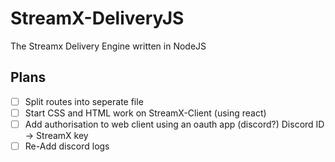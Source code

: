 # StreamX-DeliveryJS
The Streamx Delivery Engine written in NodeJS

## Plans

- [ ] Split routes into seperate file
- [ ] Start CSS and HTML work on StreamX-Client (using react)
- [ ] Add authorisation to web client using an oauth app (discord?) Discord ID -> StreamX key
- [ ] Re-Add discord logs
